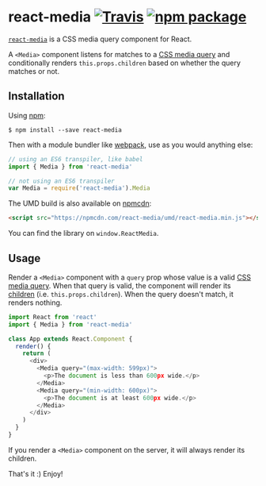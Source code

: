 # react-media [![Travis][build-badge]][build] [![npm package][npm-badge]][npm]

[build-badge]: https://img.shields.io/travis/ReactTraining/react-media/master.svg?style=flat-square
[build]: https://travis-ci.org/ReactTraining/react-media

[npm-badge]: https://img.shields.io/npm/v/react-media.svg?style=flat-square
[npm]: https://www.npmjs.org/package/react-media

[`react-media`](https://www.npmjs.com/package/react-media) is a CSS media query component for React.

A `<Media>` component listens for matches to a [CSS media query](https://developer.mozilla.org/en-US/docs/Web/CSS/Media_Queries) and conditionally renders `this.props.children` based on whether the query matches or not.

## Installation

Using [npm](https://www.npmjs.com/):

    $ npm install --save react-media

Then with a module bundler like [webpack](https://webpack.github.io/), use as you would anything else:

```js
// using an ES6 transpiler, like babel
import { Media } from 'react-media'

// not using an ES6 transpiler
var Media = require('react-media').Media
```

The UMD build is also available on [npmcdn](https://npmcdn.com):

```html
<script src="https://npmcdn.com/react-media/umd/react-media.min.js"></script>
```

You can find the library on `window.ReactMedia`.

## Usage

Render a `<Media>` component with a `query` prop whose value is a valid [CSS media query](https://developer.mozilla.org/en-US/docs/Web/CSS/Media_Queries). When that query is valid, the component will render its [children](https://facebook.github.io/react/tips/children-props-type.html) (i.e. `this.props.children`). When the query doesn't match, it renders nothing.

```js
import React from 'react'
import { Media } from 'react-media'

class App extends React.Component {
  render() {
    return (
      <div>
        <Media query="(max-width: 599px)">
          <p>The document is less than 600px wide.</p>
        </Media>
        <Media query="(min-width: 600px)">
          <p>The document is at least 600px wide.</p>
        </Media>
      </div>
    )
  }
}
```

If you render a `<Media>` component on the server, it will always render its children.

That's it :) Enjoy!
